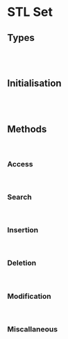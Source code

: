 # STL Set

## Types

<br>
<br>

## Initialisation

<br>
<br>

## Methods

<br>

### Access

<br>

### Search

<br>

### Insertion

<br>

### Deletion

<br>

### Modification

<br>

### Miscallaneous

<br>
